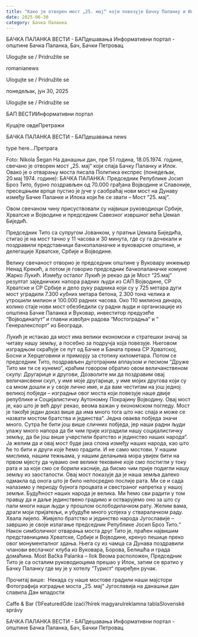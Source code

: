 ```yaml
---
title: "Како је отворен мост „25. мај“ који повезује Бачку Паланку и Илок?"
date: 2025-06-30
category: Бачка Паланка
---
```


БАЧКА ПАЛАНКА ВЕСТИ - БАПдешавања Информативни портал - општине Бачка Паланка, Бач, Бачки Петровац

Ulogujte se / Pridružite se

romanianews

Ulogujte se / Pridružite se

понедељак, јун 30, 2025

Ulogujte se / Pridružite se

БАП ВЕСТИИнформативни портал

Куцајте овдеПретражи

БАЧКА ПАЛАНКА ВЕСТИ - БАПдешавања news

type here...Претрага

Foto: Nikola Šegan
            На данашњи дан, пре 51 година, 18.05.1974. године, свечано је отворен мост „25. мај“ који спаја Бачку Паланку и Илок.
Овако је о отварању моста писала Политика експрес (понедељак, 20.мај 1974. године):
БАЧКА ПАЛАНКА: Председник Републике Јосип Броз Тито, бурно поздрављен од 70.000 грађана Војводине и Славоније, пресецањем врпце пустио је јуче у саобраћај нови мост на Дунаву између Бачке Паланке и Илока који ће се звати – Мост “25. мај“.


Овом свечаном чину присуствовали су највиши руководиоци Србије, Хрватске и Војводине и председник Савезног извршног већа Џемал Биједић.


Председник Тито са супругом Јованком, у пратњи Џемала Биједића, стигао је на мост тачно у 11 часова и 30 минута, где су га дочекали и поздравили представници бачкопаланачке и вуковарске општине, и делегације Хрватске, Србије и Војводине.



Велику свечаност отворио је председник општине у Вуковару инжењер Ненад Крекић, а потом је говорио председник бачкопаланачке комуне Жарко Лукић. Између осталог Лукић је рекао да је Мост “25.мај“ резултат заједничких напора радних људи из САП Војводине, СР Хрватске и СР Србије и дело руку радника који су у 725 метара дуги мост уградили 7.300 кубних метара бетона, 2.300 тона челика и утрошили милион и 100.000 радних часова. Око 110 милиона динара, колико стаје нови мост обезбедили су радни људи и организације из општина Бачке Паланка и Вуковар, инвеститор предузеће “Војводинапут“ и главни извођач радова “Мостоградња“ и “ Генералекспорт“ из Београда.

Лукић је истакао да мост има велики економски и стратешки значај за читаву нашу земљу, а посебно за подручја која повезује. Његовом изградњом скраћује се пут од Бачке и Баната према СР Хрватској, Босни и Херцеговини и приморју за стотину километара.
Потом се председник Тито, поздрављен дуготрајним аплаузом и песмом “Друже Тито ми ти се кунемо“, краћим говором обратио овом величанственом скупу:
Другарице и другови,
Дозволите ми да поздравим овај величансвени скуп, у име моје другарице, у име мојих другова који су са мном дошли и у своје лично име, и да вам честитам на још једној великој побједи – изградњи овог моста који повезује наше двије републике и Социјалистичку Аутономну Покрајину Војводину. Овај мост је, као што је већ друг рекао, веома важан у економском погледу. Мост је такође један доказ више да има много тога што нас спаја и може се назвати мостом братства и јединства“. Једна оваква побједа значи много. Сутра ће бити још више сличних побједа, јер наши радни људи улажу много напора да би чим прије изградили нашу социјалистичку земљу, да би још више учврстили братство и јединство наших народа“.
Ја желим да и овај мост буде јака спона између наших народа, као што ће то бити и други које ћемо градити. И не само мостови. У нашим мислима, нашим тежњама, у нашим делањима мора увијек бити на првом мјесту да чувамо оне велике тековине које смо постигли у току рата и за које смо се борили касније, да бисмо чим прије подигли нашу земљу из заосталости. Овај мост показује да је наша земља далеко одмакла од онога што је било непосредно послије рата. Ми се и сада налазимо у периоду бујнога процвата и свестраног напретка у нашој земљи. Будућност наших народа је велика. Ми ћемо сви радити у том правцу да и даље јединствено градимо и остварујемо оно за што су пали многи наши људи у прошлом ослободилачком рату.
Желим вама, драги моји пријатељи, и убудуће много успјеха у стваралачком раду. Хвала лијепо. Живјело братство и јединство народа Југославије – завршио је своје излагање председник Републике Јосип Броз Тито.“
Након симболичног отварања моста друг Тито је, праћен највишим представницима Хрватске, Србије и Војводине, кренуо пешице преко овог монументалног здања. Њега су из чамца са Дунава поздравили чланови веслачког клуба из Вуковара, Борова, Белишћа и града домаћина.
Most Bačka Palanka – Ilok
Веома расположен, Председник Тито је са осталим руководиоцима прешао у Илок, затим се вратио у Бачку Паланку где му је у хотелу “Турист“ приређен ручак.

Прочитај више: 
Некада су наше мостове градили наши мајстори
Фотографија изградње моста „25. мај“
Југославија на данашњи дан славила Дан младости

Caffe & Bar (1)FeaturedGde izaći?hírek magyarulreklamna tablaSlovenské správy

БАЧКА ПАЛАНКА ВЕСТИ - БАПдешавања Информативни портал - општине Бачка Паланка, Бач, Бачки Петровац
